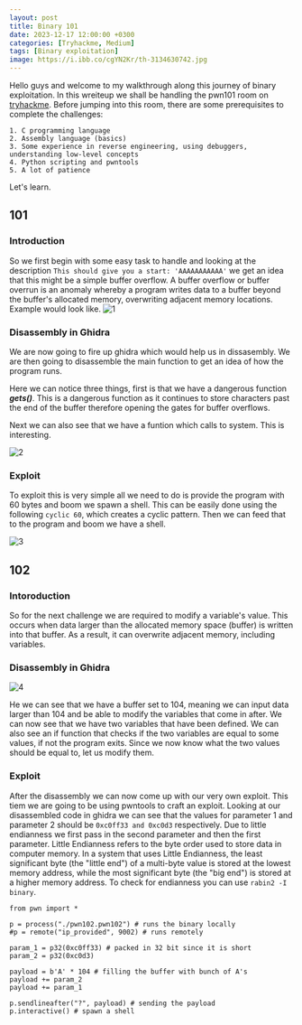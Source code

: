 ```yaml
---
layout: post
title: Binary 101
date: 2023-12-17 12:00:00 +0300
categories: [Tryhackme, Medium]
tags: [Binary exploitation]
image: https://i.ibb.co/cgYN2Kr/th-3134630742.jpg
---
```


Hello guys and welcome to my walkthrough along this journey of binary exploitation. In this wreiteup we shall be handling the pwn101 room on [tryhackme](https://tryhackme.com/room/pwn101). Before jumping into this room, there are some prerequisites to complete the challenges:

    1. C programming language
    2. Assembly language (basics)
    3. Some experience in reverse engineering, using debuggers, understanding low-level concepts
    4. Python scripting and pwntools
    5. A lot of patience
    
Let's learn.

## 101

### Introduction

So we first begin with some easy task to handle and looking at the description ```This should give you a start: 'AAAAAAAAAAA'```
we get an idea that this might be a simple buffer overflow. A buffer overflow or buffer overrun is an anomaly whereby a program writes data to a buffer beyond the buffer's allocated memory, overwriting adjacent memory locations.
Example would look like.
![1](https://i.ibb.co/3RLRrq8/example-overflow.png)

### Disassembly in Ghidra

We are now going to fire up ghidra which would help us in dissasembly. We are then going to disassemble the main function to get an idea of how the program runs. 

Here we can notice three things, first is that we have a dangerous function ***gets()***. This is a dangerous function as it continues to store characters past the end of the buffer therefore opening the gates for buffer overflows.

Next we can also see that we have a funtion which calls to system. This is interesting.

![2](https://i.ibb.co/h2SyLr5/ghidra.png)

### Exploit 
To exploit this is very simple all we need to do is provide the program with 60 bytes and boom we spawn a shell. This can be easily done using the following ```cyclic 60```, which creates a cyclic pattern. Then we can feed that to the program and boom we have a shell.

![3](https://i.ibb.co/XbNcmQQ/shell.png)

## 102

### Intoroduction

So for the next challenge we are required to modify a variable's value. This occurs when data larger than the allocated memory space (buffer) is written into that buffer. As a result, it can overwrite adjacent memory, including variables.

### Disassembly in Ghidra

![4](https://i.ibb.co/N2bFgf6/ghidra.png)

He we can see that we have a buffer set to 104, meaning we can input data larger than 104 and be able to modify the variables that come in after. We can now see that we have two variables that have been defined. We can also see an if function that checks if the two variables are equal to some values, if not the program exits. Since we now know what the two values should be equal to, let us modify them.

### Exploit

After the disassembly we can now come up with our very own exploit. This tiem we are going to be using pwntools to craft an exploit. Looking at our disassembled code in ghidra we can see that the values for parameter 1 and parameter 2 should be ```0xc0ff33 and 0xc0d3``` respectively. Due to little endianness we first pass in the second parameter and then the first parameter. Little Endianness refers to the byte order used to store data in computer memory. In a system that uses Little Endianness, the least significant byte (the "little end") of a multi-byte value is stored at the lowest memory address, while the most significant byte (the "big end") is stored at a higher memory address. To check for endianness you can use ```rabin2 -I binary```.

```
from pwn import *

p = process("./pwn102.pwn102") # runs the binary locally
#p = remote("ip_provided", 9002) # runs remotely

param_1 = p32(0xc0ff33) # packed in 32 bit since it is short
param_2 = p32(0xc0d3)

payload = b'A' * 104 # filling the buffer with bunch of A's
payload += param_2 
payload += param_1

p.sendlineafter("?", payload) # sending the payload
p.interactive() # spawn a shell
```

